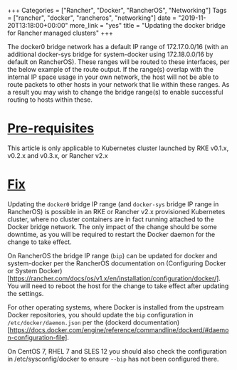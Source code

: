 +++
Categories = ["Rancher", "Docker", "RancherOS", "Networking"]
Tags = ["rancher", "docker", "rancheros", "networking"]
date = "2019-11-20T13:18:00+00:00"
more_link = "yes"
title = "Updating the docker bridge for Rancher managed clusters"
+++

The docker0 bridge network has a default IP range of 172.17.0.0/16 (with an additional docker-sys bridge for system-docker using 172.18.0.0/16 by default on RancherOS). These ranges will be routed to these interfaces, per the below example of the route output. If the range(s) overlap with the internal IP space usage in your own network, the host will not be able to route packets to other hosts in your network that lie within these ranges. As a result you may wish to change the bridge range(s) to enable successful routing to hosts within these.

<!--more-->
# [Pre-requisites](#pre-requisites)

This article is only applicable to Kubernetes cluster launched by RKE v0.1.x, v0.2.x and v0.3.x, or Rancher v2.x

# [Fix](#fix)

Updating the `docker0` bridge IP range (and `docker-sys` bridge IP range in RancherOS) is possible in an RKE or Rancher v2.x provisioned Kubernetes cluster, where no cluster containers are in fact running attached to the Docker bridge network. The only impact of the change should be some downtime, as you will be required to restart the Docker daemon for the change to take effect.

On RancherOS the bridge IP range (`bip`) can be updated for docker and system-docker per the RancherOS documentation on (Configuring Docker or System Docker)[https://rancher.com/docs/os/v1.x/en/installation/configuration/docker/]. You will need to reboot the host for the change to take effect after updating the settings.

For other operating systems, where Docker is installed from the upstream Docker repositories, you should update the `bip` configuration in `/etc/docker/daemon.json` per the (dockerd documentation)[https://docs.docker.com/engine/reference/commandline/dockerd/#daemon-configuration-file].

On CentOS 7, RHEL 7 and SLES 12 you should also check the configuration in /etc/sysconfig/docker to ensure `--bip` has not been configured there.
